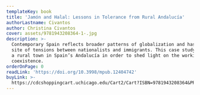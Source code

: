 ```yaml
---
templateKey: book
title: 'Jamón and Halal: Lessons in Tolerance from Rural Andalucía'
authorLastname: Civantos
author: Christina Civantos
cover: assets/9781943208364-1-.jpg
description: >-
  Contemporary Spain reflects broader patterns of globalization and has been the
  site of tensions between nationalists and immigrants. This case study examines
  a rural town in Spain’s Andalucía in order to shed light on the workings of
  coexistence.
orderOnPage: 0
readLink: 'https://doi.org/10.3998/mpub.12404742'
buyLink: >-
  https://cdcshoppingcart.uchicago.edu/Cart2/Cart?ISBN=9781943208364&PRESS=amherst
---
```

